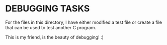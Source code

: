# DEBUGGING TASKS

For the files in this directory, I have either modified a test file
or create a file that can be used to test another C program.

This is my friend, is the beauty of debugging! :)
